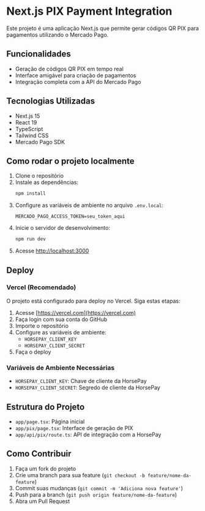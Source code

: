 # Next.js PIX Payment Integration

Este projeto é uma aplicação Next.js que permite gerar códigos QR PIX para pagamentos utilizando o Mercado Pago.

## Funcionalidades

- Geração de códigos QR PIX em tempo real
- Interface amigável para criação de pagamentos
- Integração completa com a API do Mercado Pago

## Tecnologias Utilizadas

- Next.js 15
- React 19
- TypeScript
- Tailwind CSS
- Mercado Pago SDK

## Como rodar o projeto localmente

1. Clone o repositório
2. Instale as dependências:
   ```bash
   npm install
   ```
3. Configure as variáveis de ambiente no arquivo `.env.local`:
   ```env
   MERCADO_PAGO_ACCESS_TOKEN=seu_token_aqui
   ```
4. Inicie o servidor de desenvolvimento:
   ```bash
   npm run dev
   ```
5. Acesse [http://localhost:3000](http://localhost:3000)

## Deploy

### Vercel (Recomendado)

O projeto está configurado para deploy no Vercel. Siga estas etapas:

1. Acesse [https://vercel.com](https://vercel.com)
2. Faça login com sua conta do GitHub
3. Importe o repositório
4. Configure as variáveis de ambiente:
   - `HORSEPAY_CLIENT_KEY`
   - `HORSEPAY_CLIENT_SECRET`
5. Faça o deploy

### Variáveis de Ambiente Necessárias

- `HORSEPAY_CLIENT_KEY`: Chave de cliente da HorsePay
- `HORSEPAY_CLIENT_SECRET`: Segredo de cliente da HorsePay

## Estrutura do Projeto

- `app/page.tsx`: Página inicial
- `app/pix/page.tsx`: Interface de geração de PIX
- `app/api/pix/route.ts`: API de integração com a HorsePay

## Como Contribuir

1. Faça um fork do projeto
2. Crie uma branch para sua feature (`git checkout -b feature/nome-da-feature`)
3. Commit suas mudanças (`git commit -m 'Adiciona nova feature'`)
4. Push para a branch (`git push origin feature/nome-da-feature`)
5. Abra um Pull Request